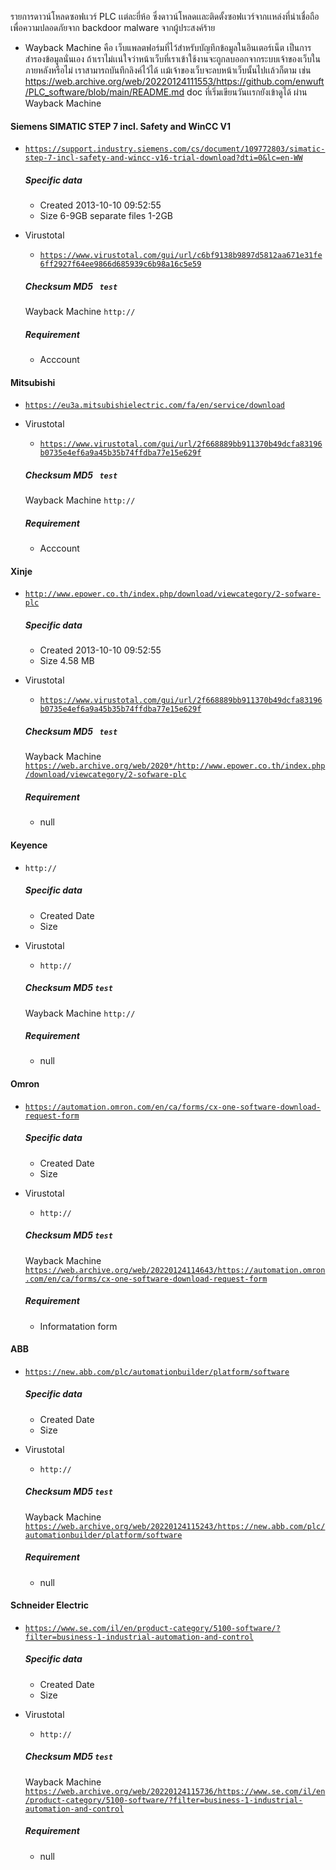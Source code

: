 รายการดาวน์โหลดซอฟเเวร์ PLC เเต่ละยี่ห้อ ซึ่งดาวน์โหลดเเละติดตั้งซอฟเเวร์จากเเหล่งที่น่าเชื่อถือ เพื่อความปลอดภัยจาก backdoor malware จากผู้ประสงค์ร้าย
- Wayback Machine คือ เว็บแพลตฟอร์มที่ไว้สำหรับบัญทึกข้อมูลในอินเตอร์เน็ต เป็นการสำรองข้อมูลนั่นเอง ถ้าเราไม่เเน่ใจว่าหน้าเว็บที่เราเข้าใช้งานจะถูกลบออกจากระบบเจ้าของเว็บในภายหลังหรือไม่ เราสามารถบันทึกลิงค์ไว้ได้ เเม้เจ้าของเว็บจะลบหน้าเว็บนั้นไปเเล้วก็ตาม เช่น https://web.archive.org/web/20220124111553/https://github.com/enwuft/PLC_software/blob/main/README.md doc ที่เริ่มเขียนวันเเรกยังเข้าดูได้ ผ่าน Wayback Machine

#### Siemens SIMATIC STEP 7 incl. Safety and WinCC V1
  - <code>https://support.industry.siemens.com/cs/document/109772803/simatic-step-7-incl-safety-and-wincc-v16-trial-download?dti=0&lc=en-WW</code>
    ##### Specific data
      - Created	2013-10-10 09:52:55
      - Size 6-9GB separate files 1-2GB
  - Virustotal
    - <code>https://www.virustotal.com/gui/url/c6bf9138b9897d5812aa671e31fe6ff2927f64ee9866d685939c6b98a16c5e59</code>
    ##### Checksum MD5 <code> test</code>
    Wayback Machine
    <code>http://</code>

    ##### Requirement
    * Acccount

#### Mitsubishi
  - <code>https://eu3a.mitsubishielectric.com/fa/en/service/download</code>
  - Virustotal
    - <code>https://www.virustotal.com/gui/url/2f668889bb911370b49dcfa83196b0735e4ef6a9a45b35b74ffdba77e15e629f</code>
    ##### Checksum MD5 <code> test</code>
    Wayback Machine
    <code>http://</code>

    ##### Requirement
    * Acccount

#### Xinje
  - <code>http://www.epower.co.th/index.php/download/viewcategory/2-sofware-plc</code>
    ##### Specific data
      - Created	2013-10-10 09:52:55
      - Size 4.58 MB
  - Virustotal
    - <code>https://www.virustotal.com/gui/url/2f668889bb911370b49dcfa83196b0735e4ef6a9a45b35b74ffdba77e15e629f</code>
    ##### Checksum MD5 <code> test</code>
    Wayback Machine
    <code>https://web.archive.org/web/2020*/http://www.epower.co.th/index.php/download/viewcategory/2-sofware-plc</code>

    ##### Requirement
    * null

#### Keyence
  - <code>http://</code>
    ##### Specific data
      - Created Date
      - Size
  - Virustotal
    - <code>http://</code>
    ##### Checksum MD5 <code>test</code>
    Wayback Machine
    <code>http://</code>

    ##### Requirement
    * null

#### Omron
  - <code>https://automation.omron.com/en/ca/forms/cx-one-software-download-request-form</code>
    ##### Specific data
      - Created Date
      - Size
  - Virustotal
    - <code>http://</code>
    ##### Checksum MD5 <code>test</code>
    Wayback Machine
    <code>https://web.archive.org/web/20220124114643/https://automation.omron.com/en/ca/forms/cx-one-software-download-request-form</code>

    ##### Requirement
    * Informatation form

#### ABB
  - <code>https://new.abb.com/plc/automationbuilder/platform/software</code>
    ##### Specific data
      - Created Date
      - Size
  - Virustotal
    - <code>http://</code>
    ##### Checksum MD5 <code>test</code>
    Wayback Machine
    <code>https://web.archive.org/web/20220124115243/https://new.abb.com/plc/automationbuilder/platform/software</code>

    ##### Requirement
    * null

#### Schneider Electric
  - <code>https://www.se.com/il/en/product-category/5100-software/?filter=business-1-industrial-automation-and-control</code>
    ##### Specific data
      - Created Date
      - Size
  - Virustotal
    - <code>http://</code>
    ##### Checksum MD5 <code>test</code>
    Wayback Machine
    <code>https://web.archive.org/web/20220124115736/https://www.se.com/il/en/product-category/5100-software/?filter=business-1-industrial-automation-and-control</code>

    ##### Requirement
    * null
